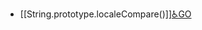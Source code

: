 - [[String.prototype.localeCompare()]][♿GO](https://github.com/FourteenD/Note/blob/main/String.prototype.localeCompare().md)
